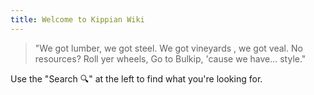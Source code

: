 ```yaml
---
title: Welcome to Kippian Wiki
---
```


> "We got lumber, we got steel.
> We got vineyards , we got veal.
> No resources? Roll yer wheels,
> Go to Bulkip, 'cause we have... style."

Use the "Search 🔍" at the left to find what you're looking for. 